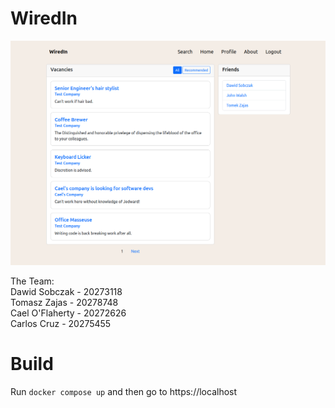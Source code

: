 # WiredIn 

![screenshot](./screenshot.png)

The Team:  
Dawid Sobczak - 20273118  
Tomasz Zajas - 20278748  
Cael O'Flaherty - 20272626  
Carlos Cruz - 20275455

# Build

Run `docker compose up` and then go to https://localhost
